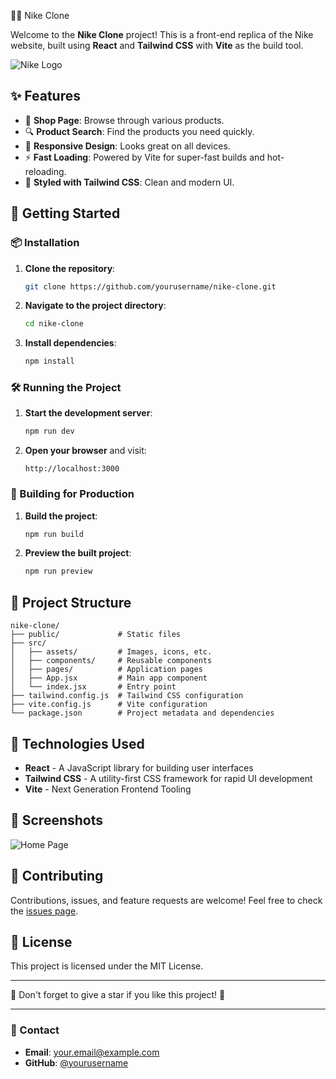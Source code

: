 🏃‍♂️ Nike Clone

Welcome to the **Nike Clone** project! This is a front-end replica of the Nike website, built using **React** and **Tailwind CSS** with **Vite** as the build tool.

![Nike Logo](https://upload.wikimedia.org/wikipedia/commons/a/a6/Logo_NIKE.svg)

## ✨ Features

- 🛒 **Shop Page**: Browse through various products.
- 🔍 **Product Search**: Find the products you need quickly.
- 📱 **Responsive Design**: Looks great on all devices.
- ⚡ **Fast Loading**: Powered by Vite for super-fast builds and hot-reloading.
- 🎨 **Styled with Tailwind CSS**: Clean and modern UI.

## 🚀 Getting Started

### 📦 Installation

1. **Clone the repository**:
   ```bash
   git clone https://github.com/yourusername/nike-clone.git
   ```

2. **Navigate to the project directory**:
   ```bash
   cd nike-clone
   ```

3. **Install dependencies**:
   ```bash
   npm install
   ```

### 🛠️ Running the Project

1. **Start the development server**:
   ```bash
   npm run dev
   ```

2. **Open your browser** and visit:
   ```
   http://localhost:3000
   ```

### 🔧 Building for Production

1. **Build the project**:
   ```bash
   npm run build
   ```

2. **Preview the built project**:
   ```bash
   npm run preview
   ```

## 📂 Project Structure

```plaintext
nike-clone/
├── public/             # Static files
├── src/
│   ├── assets/         # Images, icons, etc.
│   ├── components/     # Reusable components
│   ├── pages/          # Application pages
│   ├── App.jsx         # Main app component
│   └── index.jsx       # Entry point
├── tailwind.config.js  # Tailwind CSS configuration
├── vite.config.js      # Vite configuration
└── package.json        # Project metadata and dependencies
```

## 🌟 Technologies Used

- **React** - A JavaScript library for building user interfaces
- **Tailwind CSS** - A utility-first CSS framework for rapid UI development
- **Vite** - Next Generation Frontend Tooling

## 📸 Screenshots

![Home Page](https://via.placeholder.com/800x400.png?text=Home+Page+Screenshot)

## 🤝 Contributing

Contributions, issues, and feature requests are welcome! Feel free to check the [issues page](https://github.com/yourusername/nike-clone/issues).

## 📝 License

This project is licensed under the MIT License.

---

🌟 Don't forget to give a star if you like this project! 🌟

---

### 📧 Contact

- **Email**: [your.email@example.com](mailto:thallajayanth12@gmail.com)
- **GitHub**: [@yourusername](https://github.com/jayanththalla)
